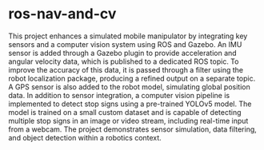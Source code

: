 # ros-nav-and-cv
This project enhances a simulated mobile manipulator by integrating key sensors and a computer vision system using ROS and Gazebo. An IMU sensor is added through a Gazebo plugin to provide acceleration and angular velocity data, which is published to a dedicated ROS topic. To improve the accuracy of this data, it is passed through a filter using the robot localization package, producing a refined output on a separate topic. A GPS sensor is also added to the robot model, simulating global position data. In addition to sensor integration, a computer vision pipeline is implemented to detect stop signs using a pre-trained YOLOv5 model. The model is trained on a small custom dataset and is capable of detecting multiple stop signs in an image or video stream, including real-time input from a webcam. The project demonstrates sensor simulation, data filtering, and object detection within a robotics context.
